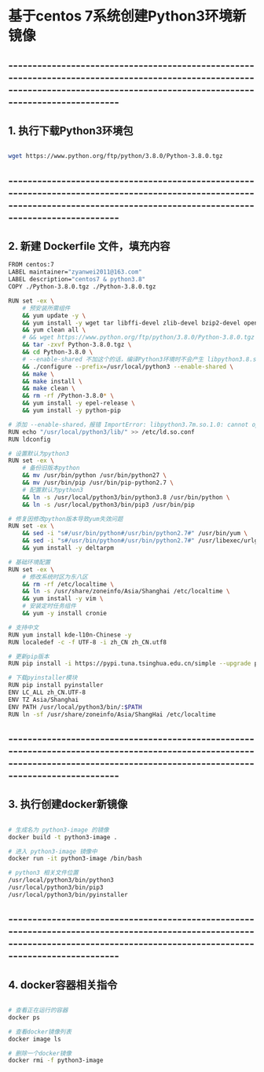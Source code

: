 # 基于centos 7系统创建Python3环境新镜像


## --------------------------------------------------------------------------------------------------------------------------------------------------------------------------------
## 1. 执行下载Python3环境包

```sh

wget https://www.python.org/ftp/python/3.8.0/Python-3.8.0.tgz

```

## --------------------------------------------------------------------------------------------------------------------------------------------------------------------------------
## 2. 新建 Dockerfile 文件，填充内容

```sh
FROM centos:7
LABEL maintainer="zyanwei2011@163.com"
LABEL description="centos7 & python3.8"
COPY ./Python-3.8.0.tgz ./Python-3.8.0.tgz

RUN set -ex \
    # 预安装所需组件
    && yum update -y \
    && yum install -y wget tar libffi-devel zlib-devel bzip2-devel openssl-devel ncurses-devel sqlite-devel readline-devel tk-devel gcc make initscripts \
    && yum clean all \
    # && wget https://www.python.org/ftp/python/3.8.0/Python-3.8.0.tgz \
    && tar -zxvf Python-3.8.0.tgz \
    && cd Python-3.8.0 \
    # --enable-shared 不加这个的话，编译Python3环境时不会产生 libpython3.8.so.1.0, libpython3.8.so 文件
    && ./configure --prefix=/usr/local/python3 --enable-shared \
    && make \
    && make install \
    && make clean \
    && rm -rf /Python-3.8.0* \
    && yum install -y epel-release \
    && yum install -y python-pip

# 添加 --enable-shared，报错 ImportError: libpython3.7m.so.1.0: cannot open shared object file: No such file or directory，执行
RUN echo "/usr/local/python3/lib/" >> /etc/ld.so.conf
RUN ldconfig

# 设置默认为python3
RUN set -ex \
    # 备份旧版本python
    && mv /usr/bin/python /usr/bin/python27 \
    && mv /usr/bin/pip /usr/bin/pip-python2.7 \
    # 配置默认为python3
    && ln -s /usr/local/python3/bin/python3.8 /usr/bin/python \
    && ln -s /usr/local/python3/bin/pip3 /usr/bin/pip

# 修复因修改python版本导致yum失效问题
RUN set -ex \
    && sed -i "s#/usr/bin/python#/usr/bin/python2.7#" /usr/bin/yum \
    && sed -i "s#/usr/bin/python#/usr/bin/python2.7#" /usr/libexec/urlgrabber-ext-down \
    && yum install -y deltarpm

# 基础环境配置
RUN set -ex \
    # 修改系统时区为东八区
    && rm -rf /etc/localtime \
    && ln -s /usr/share/zoneinfo/Asia/Shanghai /etc/localtime \
    && yum install -y vim \
    # 安装定时任务组件
    && yum -y install cronie

# 支持中文
RUN yum install kde-l10n-Chinese -y
RUN localedef -c -f UTF-8 -i zh_CN zh_CN.utf8

# 更新pip版本
RUN pip install -i https://pypi.tuna.tsinghua.edu.cn/simple --upgrade pip

# 下载pyinstaller模块
RUN pip install pyinstaller
ENV LC_ALL zh_CN.UTF-8
ENV TZ Asia/Shanghai
ENV PATH /usr/local/python3/bin/:$PATH
RUN ln -sf /usr/share/zoneinfo/Asia/ShangHai /etc/localtime

```

## --------------------------------------------------------------------------------------------------------------------------------------------------------------------------------
## 3. 执行创建docker新镜像

```sh

# 生成名为 python3-image 的镜像
docker build -t python3-image .

# 进入 python3-image 镜像中
docker run -it python3-image /bin/bash

# python3 相关文件位置
/usr/local/python3/bin/python3
/usr/local/python3/bin/pip3
/usr/local/python3/bin/pyinstaller

```

## --------------------------------------------------------------------------------------------------------------------------------------------------------------------------------
## 4. docker容器相关指令

```sh

# 查看正在运行的容器
docker ps

# 查看docker镜像列表
docker image ls

# 删除一个docker镜像
docker rmi -f python3-image

```
